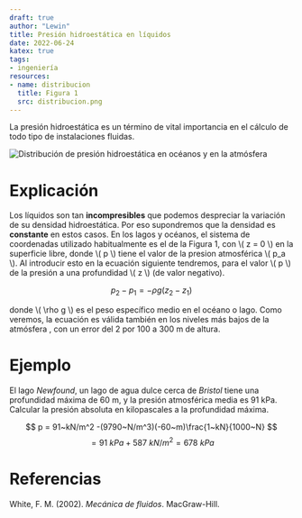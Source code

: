 ```yaml
---
draft: true
author: "Lewin"
title: Presión hidroestática en líquidos
date: 2022-06-24
katex: true
tags:
- ingeniería
resources:
- name: distribucion
  title: Figura 1
  src: distribucion.png
---
```


La presión hidroestática es un término de vital importancia en el cálculo de todo tipo de instalaciones fluidas.

![Distribución de presión hidroestática en océanos y en la atmósfera](distribucion)

# Explicación

Los líquidos son tan **incompresibles** que podemos despreciar la variación de su densidad hidroestática. Por eso supondremos que la densidad es **constante** en estos casos.  En los lagos y océanos, el sistema de coordenadas utilizado habitualmente es el de la Figura 1, con \\( z = 0 \\) en la superficie libre, donde \\( p \\) tiene el valor de la presion atmosférica \\( p_a \\). Al introducir esto en la ecuación siguiente tendremos, para el valor \\( p \\) de la presión a una profundidad \\( z \\) (de valor negativo).

$$ p_2 - p_1 = - \rho g (z_2 -z_1) $$

donde \\( \rho g \\) es el peso específico medio en el océano o lago. Como veremos, la ecuación es válida también en los niveles más bajos de la atmósfera , con un error del 2 por 100 a 300 m de altura.

# Ejemplo

El lago *Newfound*, un lago de agua dulce cerca de *Bristol* tiene una profundidad máxima de 60 m, y la presión atmosférica media es 91 kPa. Calcular la presión absoluta en kilopascales a la profundidad máxima.

$$ p = 91~kN/m^2 -(9790~N/m^3)(-60~m)\frac{1~kN}{1000~N} $$
$$ = 91~kPa + 587~kN/m^2 = 678~kPa $$

# Referencias

White, F. M. (2002). *Mecánica de fluidos*. MacGraw-Hill.